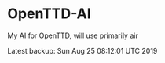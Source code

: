 # OpenTTD-AI
My AI for OpenTTD, will use primarily air

Latest backup: Sun Aug 25 08:12:01 UTC 2019
